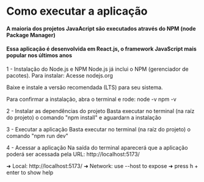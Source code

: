 # Como executar a aplicação

#### A maioria dos projetos JavaAcript são executados através do NPM (node Package Manager)
#### Essa aplicação é desenvolvida em React.js, o framework JavaScript mais popular nos últimos anos

1 - Instalação do Node.js e NPM
Node.js já inclui o NPM (gerenciador de pacotes).
Para instalar:
Acesse nodejs.org

Baixe e instale a versão recomendada (LTS) para seu sistema.

Para confirmar a instalação, abra o terminal e rode:
node -v
npm -v

2 - Instalar as dependências do projeto
Basta executar no terminal (na raíz do projeto) o comando "npm install" e aguardarn a instalação

3 - Executar a aplicação
Basta executar no terminal (na raíz do projeto) o comando "npm run dev"

4 - Acessar a aplicação
Na saída do terminal aparecerá que a aplicação poderá ser acessada pela URL: http://localhost:5173/

  ➜  Local:   http://localhost:5173/
  ➜  Network: use --host to expose
  ➜  press h + enter to show help

